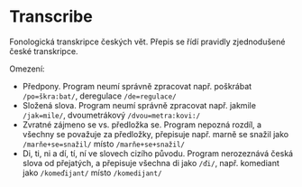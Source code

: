 # Transcribe
Fonologická transkripce českých vět. Přepis se řídí pravidly zjednodušené české transkripce.

Omezení:

- Předpony. Program neumí správně zpracovat např. poškrábat `/po=škra:bat/`, deregulace `/de=regulace/`
- Složená slova. Program neumí správně zpracovat např. jakmile `/jak=mile/`, dvoumetrákový `/dvou=metra:kovi:/`
- Zvratné zájmeno se vs. předložka se. Program nepozná rozdíl, a všechny se považuje za předložky, přepisuje např. marně se snažil jako `/marňe+se=snažil/` místo `/marňe+se+snažil/`
- Di, ti, ni a dí, tí, ní ve slovech cizího původu. Program nerozeznává česká slova od přejatých, a přepisuje všechna di jako `/ďi/`, např. komediant jako `/komeďijant/` místo `/komedijant/`
